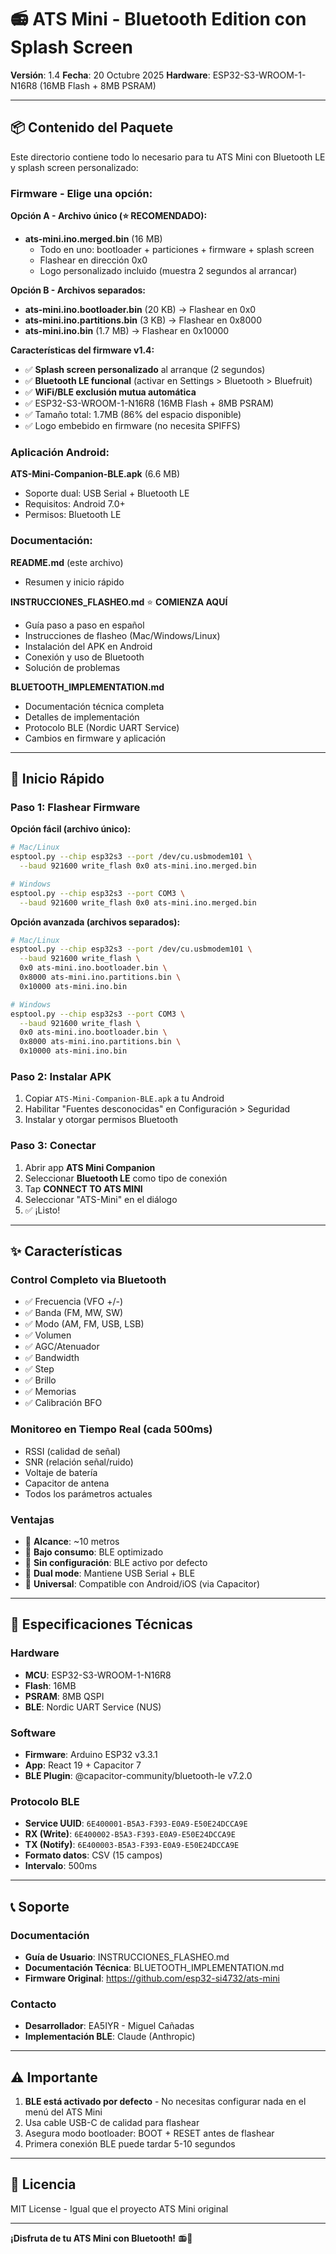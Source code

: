 # 📻 ATS Mini - Bluetooth Edition con Splash Screen

**Versión**: 1.4
**Fecha**: 20 Octubre 2025
**Hardware**: ESP32-S3-WROOM-1-N16R8 (16MB Flash + 8MB PSRAM)

---

## 📦 Contenido del Paquete

Este directorio contiene todo lo necesario para tu ATS Mini con Bluetooth LE y splash screen personalizado:

### Firmware - Elige una opción:

**Opción A - Archivo único (⭐ RECOMENDADO):**
- **ats-mini.ino.merged.bin** (16 MB)
  - Todo en uno: bootloader + particiones + firmware + splash screen
  - Flashear en dirección 0x0
  - Logo personalizado incluido (muestra 2 segundos al arrancar)

**Opción B - Archivos separados:**
- **ats-mini.ino.bootloader.bin** (20 KB) → Flashear en 0x0
- **ats-mini.ino.partitions.bin** (3 KB) → Flashear en 0x8000
- **ats-mini.ino.bin** (1.7 MB) → Flashear en 0x10000

**Características del firmware v1.4:**
- ✅ **Splash screen personalizado** al arranque (2 segundos)
- ✅ **Bluetooth LE funcional** (activar en Settings > Bluetooth > Bluefruit)
- ✅ **WiFi/BLE exclusión mutua automática**
- ✅ ESP32-S3-WROOM-1-N16R8 (16MB Flash + 8MB PSRAM)
- ✅ Tamaño total: 1.7MB (86% del espacio disponible)
- ✅ Logo embebido en firmware (no necesita SPIFFS)

### Aplicación Android:

**ATS-Mini-Companion-BLE.apk** (6.6 MB)
- Soporte dual: USB Serial + Bluetooth LE
- Requisitos: Android 7.0+
- Permisos: Bluetooth LE

### Documentación:

**README.md** (este archivo)
- Resumen y inicio rápido

**INSTRUCCIONES_FLASHEO.md** ⭐ **COMIENZA AQUÍ**
- Guía paso a paso en español
- Instrucciones de flasheo (Mac/Windows/Linux)
- Instalación del APK en Android
- Conexión y uso de Bluetooth
- Solución de problemas

**BLUETOOTH_IMPLEMENTATION.md**
- Documentación técnica completa
- Detalles de implementación
- Protocolo BLE (Nordic UART Service)
- Cambios en firmware y aplicación

---

## 🚀 Inicio Rápido

### Paso 1: Flashear Firmware

**Opción fácil (archivo único):**
```bash
# Mac/Linux
esptool.py --chip esp32s3 --port /dev/cu.usbmodem101 \
  --baud 921600 write_flash 0x0 ats-mini.ino.merged.bin

# Windows
esptool.py --chip esp32s3 --port COM3 \
  --baud 921600 write_flash 0x0 ats-mini.ino.merged.bin
```

**Opción avanzada (archivos separados):**
```bash
# Mac/Linux
esptool.py --chip esp32s3 --port /dev/cu.usbmodem101 \
  --baud 921600 write_flash \
  0x0 ats-mini.ino.bootloader.bin \
  0x8000 ats-mini.ino.partitions.bin \
  0x10000 ats-mini.ino.bin

# Windows
esptool.py --chip esp32s3 --port COM3 \
  --baud 921600 write_flash \
  0x0 ats-mini.ino.bootloader.bin \
  0x8000 ats-mini.ino.partitions.bin \
  0x10000 ats-mini.ino.bin
```

### Paso 2: Instalar APK
1. Copiar `ATS-Mini-Companion-BLE.apk` a tu Android
2. Habilitar "Fuentes desconocidas" en Configuración > Seguridad
3. Instalar y otorgar permisos Bluetooth

### Paso 3: Conectar
1. Abrir app **ATS Mini Companion**
2. Seleccionar **Bluetooth LE** como tipo de conexión
3. Tap **CONNECT TO ATS MINI**
4. Seleccionar "ATS-Mini" en el diálogo
5. ✅ ¡Listo!

---

## ✨ Características

### Control Completo via Bluetooth
- ✅ Frecuencia (VFO +/-)
- ✅ Banda (FM, MW, SW)
- ✅ Modo (AM, FM, USB, LSB)
- ✅ Volumen
- ✅ AGC/Atenuador
- ✅ Bandwidth
- ✅ Step
- ✅ Brillo
- ✅ Memorias
- ✅ Calibración BFO

### Monitoreo en Tiempo Real (cada 500ms)
- RSSI (calidad de señal)
- SNR (relación señal/ruido)
- Voltaje de batería
- Capacitor de antena
- Todos los parámetros actuales

### Ventajas
- 📡 **Alcance**: ~10 metros
- 🔋 **Bajo consumo**: BLE optimizado
- 🎯 **Sin configuración**: BLE activo por defecto
- 🔄 **Dual mode**: Mantiene USB Serial + BLE
- 📱 **Universal**: Compatible con Android/iOS (via Capacitor)

---

## 🔧 Especificaciones Técnicas

### Hardware
- **MCU**: ESP32-S3-WROOM-1-N16R8
- **Flash**: 16MB
- **PSRAM**: 8MB QSPI
- **BLE**: Nordic UART Service (NUS)

### Software
- **Firmware**: Arduino ESP32 v3.3.1
- **App**: React 19 + Capacitor 7
- **BLE Plugin**: @capacitor-community/bluetooth-le v7.2.0

### Protocolo BLE
- **Service UUID**: `6E400001-B5A3-F393-E0A9-E50E24DCCA9E`
- **RX (Write)**: `6E400002-B5A3-F393-E0A9-E50E24DCCA9E`
- **TX (Notify)**: `6E400003-B5A3-F393-E0A9-E50E24DCCA9E`
- **Formato datos**: CSV (15 campos)
- **Intervalo**: 500ms

---

## 📞 Soporte

### Documentación
- **Guía de Usuario**: INSTRUCCIONES_FLASHEO.md
- **Documentación Técnica**: BLUETOOTH_IMPLEMENTATION.md
- **Firmware Original**: https://github.com/esp32-si4732/ats-mini

### Contacto
- **Desarrollador**: EA5IYR - Miguel Cañadas
- **Implementación BLE**: Claude (Anthropic)

---

## ⚠️ Importante

1. **BLE está activado por defecto** - No necesitas configurar nada en el menú del ATS Mini
2. Usa cable USB-C de calidad para flashear
3. Asegura modo bootloader: BOOT + RESET antes de flashear
4. Primera conexión BLE puede tardar 5-10 segundos

---

## 📄 Licencia

MIT License - Igual que el proyecto ATS Mini original

---

**¡Disfruta de tu ATS Mini con Bluetooth!** 📻🔵
